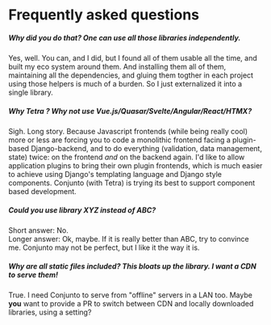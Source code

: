 # Frequently asked questions


##### Why did you do that? One can use all those libraries independently.

Yes, well. You can, and I did, but I found all of them usable all the time, and built my eco system around them.
And installing them all of them, maintaining all the dependencies, and gluing them togther in each project using those
helpers is much of a burden. So I just externalized it into a single library.

##### Why Tetra ? Why not use Vue.js/Quasar/Svelte/Angular/React/HTMX?
Sigh. Long story. Because Javascript frontends (while being really cool) more or less are forcing you to code a monolithic frontend facing a plugin-based Django-backend, and to do everything (validation, data management, state) twice: on the frontend *and* on the backend again.
I'd like to allow application plugins to bring their own plugin frontends, which is much easier to achieve using
Django's templating language and Django style components. Conjunto (with Tetra) is trying its best to support component based development.


##### Could you use library XYZ instead of ABC?
Short answer: No.<br/>
Longer answer: Ok, maybe. If it is really better than ABC, try to convince me. Conjunto may not be perfect, but I like it
the way it is.

##### Why are all static files included? This bloats up the library. I want a CDN to serve them!
True. I need Conjunto to serve from "offline" servers in a LAN too. Maybe **you** want to provide a PR to switch between
CDN and locally downloaded libraries, using a setting?